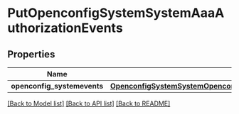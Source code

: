 # PutOpenconfigSystemSystemAaaAuthorizationEvents

## Properties
Name | Type | Description | Notes
------------ | ------------- | ------------- | -------------
**openconfig_systemevents** | [**OpenconfigSystemSystemOpenconfigsystemsystemAaaAuthorizationEvents**](OpenconfigSystemSystemOpenconfigsystemsystemAaaAuthorizationEvents.md) |  | [optional] 

[[Back to Model list]](../README.md#documentation-for-models) [[Back to API list]](../README.md#documentation-for-api-endpoints) [[Back to README]](../README.md)


